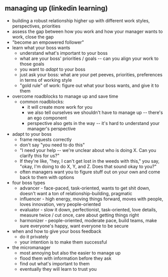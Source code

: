 ## managing up (linkedin learning)

- building a robust relationship higher up with different work styles, perspectives, priorities
- assess the gap between how you work and how your manager wants to work, close the gap
- "become an empowered follower"
- learn what your boss wants
  - understand what's important to your boss
  - what are your boss' priorities / goals -- can you align your work to those goals
  - you want to _adapt_ to your boss
  - just ask your boss: what are your pet peeves, priorities, preferences in terms of working style
  - "gold rule" of work: figure out what your boss wants, and give it to them
- overcome roadblocks to manage up and save time
  - common roadblocks:
    - it will create more work for you
    - we also tell ourselves we shouldn't have to manage up -- there's an ego component
    - perspective also gets in the way -- it's hard to understand your manager's perspective
- adapt to your boss
  - frame requests correctly
  - don't say "you need to do this"
  - "I need your help -- we're unclear about who is doing X. Can you clarify this for us?"
  - If they're like, "hey, I can't get lost in the weeds with this," you say, "okay, I'm doing to do X, Y, and Z. Does that sound okay to you?"
  - often managers want you to figure stuff out on your own and come back to them with options
- four boss types
  - advancer - face-paced, task-oriented, wants to get shit down, doesn't want a ton of relationship-building, pragmatic
  - influencer - high energy, moving things forward, moves with people, loves innovation, very people-oriented
  - evaluator - slow it down, perfectionist, task-oriented, love details, measure twice / cut once, care about getting things right
  - harmonizer - people-oriented, moderate pace, build teams, make sure everyone's happy, want everyone to be secure
- when and how to give your boss feedback
  - do it privately
  - your intention is to make them successful
- the micromanager
  - most annoying but also the easier to manage up
  - flood them with information before they ask
  - find out what's important to them
  - eventually they will learn to trust you